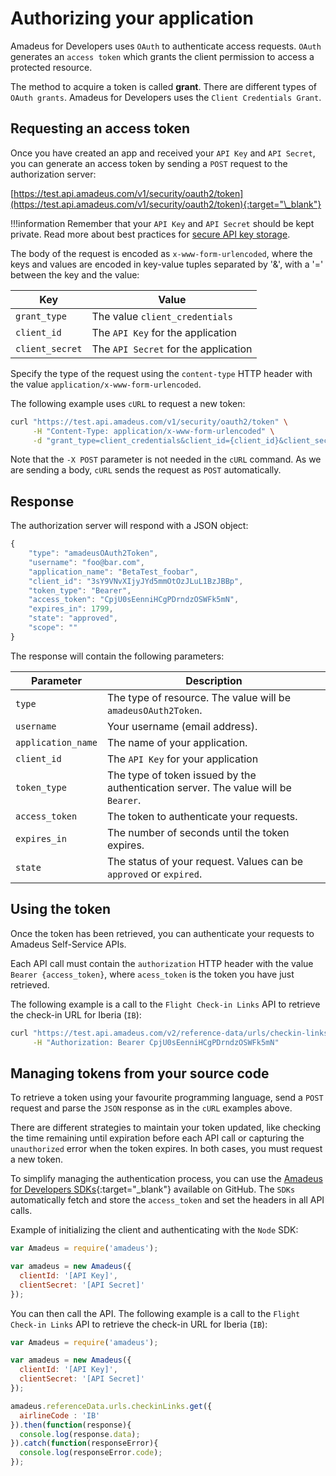 # Authorizing your application

Amadeus for Developers uses `OAuth` to authenticate access requests. `OAuth` generates an `access token` which grants the client permission to access a protected resource. 

The method to acquire a token is called **grant**. There are different types of `OAuth grants`. Amadeus for Developers uses the `Client Credentials Grant`.

## Requesting an access token

Once you have created an app and received your `API Key` and  `API Secret`, you can generate an access token by sending a `POST` request to the authorization server:

[https://test.api.amadeus.com/v1/security/oauth2/token](https://test.api.amadeus.com/v1/security/oauth2/token){:target="\_blank"}

!!!information
    Remember that your `API Key` and  `API Secret` should be kept private. Read more about best practices for [secure API key storage](https://developers.amadeus.com/blog/best-practices-api-key-storage).

The body of the request is encoded as `x-www-form-urlencoded`, where the keys and values are encoded in key-value tuples separated by '&', with a '=' between
the key and the value:

| **Key** | **Value** |
| ----------- | ----------- |
| `grant_type`      | The value `client_credentials`        |
| `client_id`       | The `API Key` for the application     |
| `client_secret`   | The `API Secret` for the application  |

Specify the type of the request using the `content-type` HTTP header with the value `application/x-www-form-urlencoded`.

The following example uses `cURL` to request a new token:

```bash
curl "https://test.api.amadeus.com/v1/security/oauth2/token" \
     -H "Content-Type: application/x-www-form-urlencoded" \
     -d "grant_type=client_credentials&client_id={client_id}&client_secret={client_secret}"
```
Note that the `-X POST` parameter is not needed in the `cURL` command. As we are sending a body, `cURL` sends the request as `POST` automatically.

## Response

The authorization server will respond with a JSON object:

```javascript
{
    "type": "amadeusOAuth2Token",
    "username": "foo@bar.com",
    "application_name": "BetaTest_foobar",
    "client_id": "3sY9VNvXIjyJYd5mmOtOzJLuL1BzJBBp",
    "token_type": "Bearer",
    "access_token": "CpjU0sEenniHCgPDrndzOSWFk5mN",
    "expires_in": 1799,
    "state": "approved",
    "scope": ""
}
```
The response will contain the following parameters:

| **Parameter**      | **Description** |
| ----------- | ----------- |
| `type`      | The type of resource. The value will be `amadeusOAuth2Token`. |
| `username`       | Your username \(email address\).        |
| `application_name`   | The name of your application.  |
| `client_id`      |  The `API Key` for your application  |
| `token_type`       | The type of token issued by the authentication server. The value will be `Bearer`.        |
| `access_token`   | The token to authenticate your requests.  |
| `expires_in`   | The number of seconds until the token expires.  |
| `state`   | The status of your request. Values can be `approved` or `expired`.  |

## Using the token

Once the token has been retrieved, you can authenticate your requests to Amadeus Self-Service APIs.

Each API call must contain the `authorization` HTTP header with the value `Bearer {access_token}`, where `acess_token` is the token you have just retrieved.

The following example is a call to the `Flight Check-in Links` API to retrieve the check-in URL for Iberia \(`IB`\):

```bash
curl "https://test.api.amadeus.com/v2/reference-data/urls/checkin-links?airline=IB" \
     -H "Authorization: Bearer CpjU0sEenniHCgPDrndzOSWFk5mN"
```

## Managing tokens from your source code

To retrieve a token using your favourite programming language, send a `POST` request and parse the `JSON` response as in the `cURL` examples above.  

There are different strategies to maintain your token updated, like checking the time remaining until expiration before each API call or capturing the `unauthorized` error when the token expires. In both cases, you must request a new token.

To simplify managing the authentication process, you can use the [Amadeus for Developers SDKs](https://github.com/amadeus4dev){:target="\_blank"} available on GitHub. The `SDKs`
automatically fetch and store the `access_token` and set the headers in all API
calls.

Example of initializing the client and authenticating with the `Node` SDK:

```javascript
var Amadeus = require('amadeus');

var amadeus = new Amadeus({
  clientId: '[API Key]',
  clientSecret: '[API Secret]'
});
```

You can then call the API. The following example is a call to the `Flight Check-in Links` API to retrieve the check-in URL for Iberia \(`IB`\):


```javascript
var Amadeus = require('amadeus');

var amadeus = new Amadeus({
  clientId: '[API Key]',
  clientSecret: '[API Secret]'
});

amadeus.referenceData.urls.checkinLinks.get({
  airlineCode : 'IB'
}).then(function(response){
  console.log(response.data);
}).catch(function(responseError){
  console.log(responseError.code);
});
```

